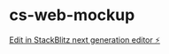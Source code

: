 # cs-web-mockup

[Edit in StackBlitz next generation editor ⚡️](https://stackblitz.com/~/github.com/dereksudduth/cs-web-mockup)
